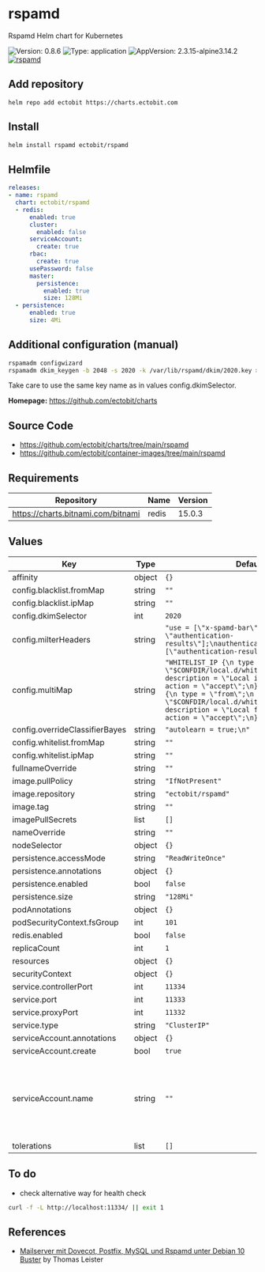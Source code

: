 # rspamd

Rspamd Helm chart for Kubernetes

![Version: 0.8.6](https://img.shields.io/badge/Version-0.8.6-informational?style=flat-square) ![Type: application](https://img.shields.io/badge/Type-application-informational?style=flat-square) ![AppVersion: 2.3.15-alpine3.14.2](https://img.shields.io/badge/AppVersion-2.3.15--alpine3.14.2-informational?style=flat-square) [![rspamd](https://github.com/ectobit/charts/actions/workflows/rspamd.yml/badge.svg)](https://github.com/ectobit/charts/actions/workflows/rspamd.yml)

## Add repository

`helm repo add ectobit https://charts.ectobit.com`

## Install

```sh
helm install rspamd ectobit/rspamd
```

## Helmfile

```yaml
releases:
- name: rspamd
  chart: ectobit/rspamd
  - redis:
      enabled: true
      cluster:
        enabled: false
      serviceAccount:
        create: true
      rbac:
        create: true
      usePassword: false
      master:
        persistence:
          enabled: true
          size: 128Mi
  - persistence:
      enabled: true
      size: 4Mi
```

## Additional configuration (manual)

```sh
rspamadm configwizard
rspamadm dkim_keygen -b 2048 -s 2020 -k /var/lib/rspamd/dkim/2020.key > /var/lib/rspamd/dkim/2020.txt
```

Take care to use the same key name as in values config.dkimSelector.

**Homepage:** <https://github.com/ectobit/charts>

## Source Code

- <https://github.com/ectobit/charts/tree/main/rspamd>
- <https://github.com/ectobit/container-images/tree/main/rspamd>

## Requirements

| Repository                         | Name  | Version |
| ---------------------------------- | ----- | ------- |
| https://charts.bitnami.com/bitnami | redis | 15.0.3  |

## Values

| Key                            | Type   | Default                                                                                                                                                                                                                                                                                                            | Description                                                                    |
| ------------------------------ | ------ | ------------------------------------------------------------------------------------------------------------------------------------------------------------------------------------------------------------------------------------------------------------------------------------------------------------------ | ------------------------------------------------------------------------------ |
| affinity                       | object | `{}`                                                                                                                                                                                                                                                                                                               |                                                                                |
| config.blacklist.fromMap       | string | `""`                                                                                                                                                                                                                                                                                                               |                                                                                |
| config.blacklist.ipMap         | string | `""`                                                                                                                                                                                                                                                                                                               |                                                                                |
| config.dkimSelector            | int    | `2020`                                                                                                                                                                                                                                                                                                             |                                                                                |
| config.milterHeaders           | string | `"use = [\"x-spamd-bar\", \"x-spam-level\", \"authentication-results\"];\nauthenticated_headers = [\"authentication-results\"];\n"`                                                                                                                                                                                |                                                                                |
| config.multiMap                | string | `"WHITELIST_IP {\n type = \"ip\";\n map = \"$CONFDIR/local.d/whitelist_ip.map\";\n description = \"Local ip whitelist\";\n action = \"accept\";\n}\n\nWHITELIST_FROM {\n type = \"from\";\n map = \"$CONFDIR/local.d/whitelist_from.map\";\n description = \"Local from whitelist\";\n action = \"accept\";\n}\n"` |                                                                                |
| config.overrideClassifierBayes | string | `"autolearn = true;\n"`                                                                                                                                                                                                                                                                                            |                                                                                |
| config.whitelist.fromMap       | string | `""`                                                                                                                                                                                                                                                                                                               |                                                                                |
| config.whitelist.ipMap         | string | `""`                                                                                                                                                                                                                                                                                                               |                                                                                |
| fullnameOverride               | string | `""`                                                                                                                                                                                                                                                                                                               |                                                                                |
| image.pullPolicy               | string | `"IfNotPresent"`                                                                                                                                                                                                                                                                                                   |                                                                                |
| image.repository               | string | `"ectobit/rspamd"`                                                                                                                                                                                                                                                                                                 |                                                                                |
| image.tag                      | string | `""`                                                                                                                                                                                                                                                                                                               |                                                                                |
| imagePullSecrets               | list   | `[]`                                                                                                                                                                                                                                                                                                               |                                                                                |
| nameOverride                   | string | `""`                                                                                                                                                                                                                                                                                                               |                                                                                |
| nodeSelector                   | object | `{}`                                                                                                                                                                                                                                                                                                               |                                                                                |
| persistence.accessMode         | string | `"ReadWriteOnce"`                                                                                                                                                                                                                                                                                                  |                                                                                |
| persistence.annotations        | object | `{}`                                                                                                                                                                                                                                                                                                               |                                                                                |
| persistence.enabled            | bool   | `false`                                                                                                                                                                                                                                                                                                            |                                                                                |
| persistence.size               | string | `"128Mi"`                                                                                                                                                                                                                                                                                                          |                                                                                |
| podAnnotations                 | object | `{}`                                                                                                                                                                                                                                                                                                               |                                                                                |
| podSecurityContext.fsGroup     | int    | `101`                                                                                                                                                                                                                                                                                                              |                                                                                |
| redis.enabled                  | bool   | `false`                                                                                                                                                                                                                                                                                                            |                                                                                |
| replicaCount                   | int    | `1`                                                                                                                                                                                                                                                                                                                |                                                                                |
| resources                      | object | `{}`                                                                                                                                                                                                                                                                                                               |                                                                                |
| securityContext                | object | `{}`                                                                                                                                                                                                                                                                                                               |                                                                                |
| service.controllerPort         | int    | `11334`                                                                                                                                                                                                                                                                                                            |                                                                                |
| service.port                   | int    | `11333`                                                                                                                                                                                                                                                                                                            |                                                                                |
| service.proxyPort              | int    | `11332`                                                                                                                                                                                                                                                                                                            |                                                                                |
| service.type                   | string | `"ClusterIP"`                                                                                                                                                                                                                                                                                                      |                                                                                |
| serviceAccount.annotations     | object | `{}`                                                                                                                                                                                                                                                                                                               |                                                                                |
| serviceAccount.create          | bool   | `true`                                                                                                                                                                                                                                                                                                             |                                                                                |
| serviceAccount.name            | string | `""`                                                                                                                                                                                                                                                                                                               | If not set and create is true, a name is generated using the fullname template |
| tolerations                    | list   | `[]`                                                                                                                                                                                                                                                                                                               |                                                                                |

## To do

- check alternative way for health check

```sh
curl -f -L http://localhost:11334/ || exit 1
```

## References

- [Mailserver mit Dovecot, Postfix, MySQL und Rspamd unter Debian 10 Buster](https://thomas-leister.de/mailserver-debian-buster/) by Thomas Leister
